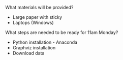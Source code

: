 What materials will be provided?
* Large paper with sticky
* Laptops (Windows)

What steps are needed to be ready for 11am Monday?
* Python installation - Anaconda
* Graphviz installation
* Download data
